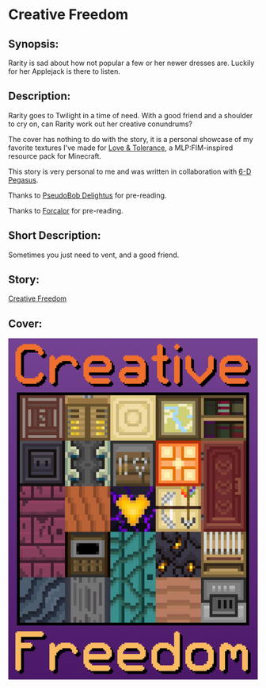 # Creative Freedom

## Synopsis:
Rarity is sad about how not popular a few or her newer dresses are. Luckily for her Applejack is there to listen.

## Description:
Rarity goes to Twilight in a time of need. With a good friend and a shoulder to cry on, can Rarity work out her creative conundrums?

The cover has nothing to do with the story, it is a personal showcase of my favorite textures I've made for [Love & Tolerance](https://love-tolerance.com/), a MLP:FIM-inspired resource pack for Minecraft.

This story is very personal to me and was written in collaboration with [6-D Pegasus](https://www.fimfiction.net/user/293755/6-D+Pegasus).

Thanks to [PseudoBob Delightus](https://www.fimfiction.net/user/12771/PseudoBob+Delightus) for pre-reading.

Thanks to [Forcalor](https://www.fimfiction.net/user/564657/Forcalor) for pre-reading.

## Short Description:
Sometimes you just need to vent, and a good friend.

## Story:
[Creative Freedom](./creative-freedom.md)

## Cover:
![cover](./creative-freedom-cover-upscaled.png)